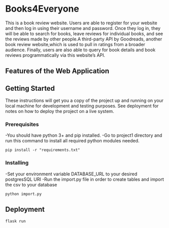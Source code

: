 # Books4Everyone

This is a book review website. Users are able to register for your website and then log in using their username and password. Once they log in, they will be able to search for books, leave reviews for individual books, and see the reviews made by other people.A third-party API by Goodreads, another book review website,which is used to pull in ratings from a broader audience. Finally, users are also able to query for book details and book reviews programmatically via this website’s API.

## Features of the Web Application 

## Getting Started

These instructions will get you a copy of the project up and running on your local machine for development and testing purposes. See deployment for notes on how to deploy the project on a live system.

### Prerequisites

-You should have python 3+ and pip installed.
-Go to project1 directory and run this command to install all required python modules needed. 

```
pip install -r "requirements.txt"
```

### Installing

-Set your environment variable DATABASE_URL to your desired postgresSQL URI
-Run the import.py file in order to create tables and import the csv to your database 
```
python import.py
```

## Deployment

```
flask run
```
